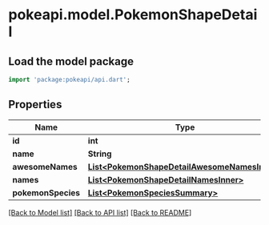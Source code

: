 # pokeapi.model.PokemonShapeDetail

## Load the model package
```dart
import 'package:pokeapi/api.dart';
```

## Properties
Name | Type | Description | Notes
------------ | ------------- | ------------- | -------------
**id** | **int** |  | 
**name** | **String** |  | 
**awesomeNames** | [**List&lt;PokemonShapeDetailAwesomeNamesInner&gt;**](PokemonShapeDetailAwesomeNamesInner.md) |  | 
**names** | [**List&lt;PokemonShapeDetailNamesInner&gt;**](PokemonShapeDetailNamesInner.md) |  | 
**pokemonSpecies** | [**List&lt;PokemonSpeciesSummary&gt;**](PokemonSpeciesSummary.md) |  | 

[[Back to Model list]](../README.md#documentation-for-models) [[Back to API list]](../README.md#documentation-for-api-endpoints) [[Back to README]](../README.md)


